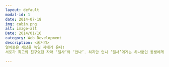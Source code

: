 ```yaml
---
layout: default
modal-id: 1
date: 2014-07-18
img: cabin.png
alt: image-alt
Date: 2014/01/16
category: Web Development
description: <줄거리>
얼어붙은 세상을 녹일 자매가 온다!
서로가 최고의 친구였던 자매 ‘엘사’와 ‘안나’. 하지만 언니 ‘엘사’에게는 하나뿐인 동생에게조차 말 못할 비밀이 있다. 모든 것을 얼려버리는 신비로운 힘이 바로 그것. ‘엘사’는 통제할 수 없는 자신의 힘이 두려워 왕국을 떠나고, 얼어버린 왕국의 저주를 풀기 위해 ‘안나’는 언니를 찾아 환상적인 여정을 떠나는데……

---
```

